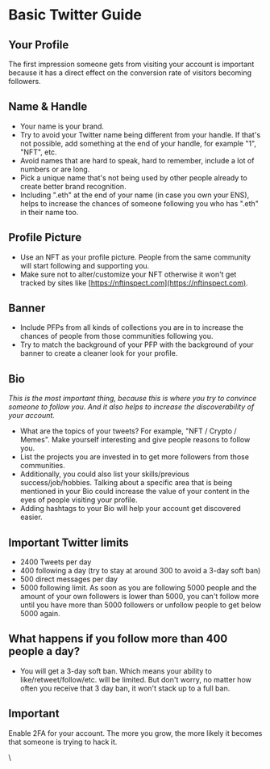 # Basic Twitter Guide

## Your Profile

The first impression someone gets from visiting your account is important because it has a direct effect on the conversion rate of visitors becoming followers.

## Name & Handle

* Your name is your brand.
* Try to avoid your Twitter name being different from your handle. If that's not possible, add something at the end of your handle, for example "1", "NFT", etc.
* Avoid names that are hard to speak, hard to remember, include a lot of numbers or are long.
* Pick a unique name that's not being used by other people already to create better brand recognition.
* Including ".eth" at the end of your name (in case you own your ENS), helps to increase the chances of someone following you who has ".eth" in their name too.

## Profile Picture

* Use an NFT as your profile picture. People from the same community will start following and supporting you.
* Make sure not to alter/customize your NFT otherwise it won't get tracked by sites like [https://nftinspect.com](https://nftinspect.com).

## Banner

* Include PFPs from all kinds of collections you are in to increase the chances of people from those communities following you.
* Try to match the background of your PFP with the background of your banner to create a cleaner look for your profile.

## Bio

_This is the most important thing, because this is where you try to convince someone to follow you. And it also helps to increase the discoverability of your account._

* What are the topics of your tweets? For example, "NFT / Crypto / Memes". Make yourself interesting and give people reasons to follow you.
* List the projects you are invested in to get more followers from those communities.
* Additionally, you could also list your skills/previous success/job/hobbies. Talking about a specific area that is being mentioned in your Bio could increase the value of your content in the eyes of people visiting your profile.
* Adding hashtags to your Bio will help your account get discovered easier.

## Important Twitter limits

* 2400 Tweets per day
* 400 following a day (try to stay at around 300 to avoid a 3-day soft ban)
* 500 direct messages per day
* 5000 following limit. As soon as you are following 5000 people and the amount of your own followers is lower than 5000, you can't follow more until you have more than 5000 followers or unfollow people to get below 5000 again.

## What happens if you follow more than 400 people a day?

* You will get a 3-day soft ban. Which means your ability to like/retweet/follow/etc. will be limited. But don't worry, no matter how often you receive that 3 day ban, it won't stack up to a full ban.&#x20;

## Important

Enable 2FA for your account. The more you grow, the more likely it becomes that someone is trying to hack it.

\
